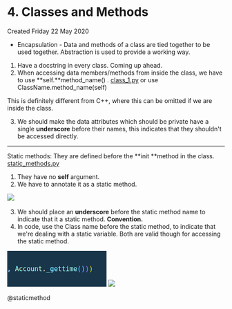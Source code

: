 # 4. Classes and Methods
Created Friday 22 May 2020


* Encapsulation - Data and methods of a class are tied together to be used together. Abstraction is used to provide a working way.



1. Have a docstring in every class. Coming up ahead.
2. When accessing data members/methods from inside the class, we have to use **self.**method_name() .    [class_1.py](./4._Classes_and_Methods/class_1.py) or use ClassName.method_name(self)

This is definitely different from C++, where this can be omitted if we are inside the class.

3. We should make the data attributes which should be private have a single **underscore** before their names, this indicates that they shouldn't be accessed directly.


*****

Static methods: They are defined before the **init **method in the class. [static_methods.py](./4._Classes_and_Methods/static_methods.py)

1. They have no **self** argument.
2. We have to annotate it as a static method.

![](pasted_image%203.png)

3. We should place an **underscore** before the static method name to indicate that it a static method. **Convention.**
4. In code, use the Class name before the static method, to indicate that we're dealing with a static variable. Both are valid though for accessing the static method.

![](assets/pasted_image002.png) ![](pasted_image001%201.png) 

@staticmethod

